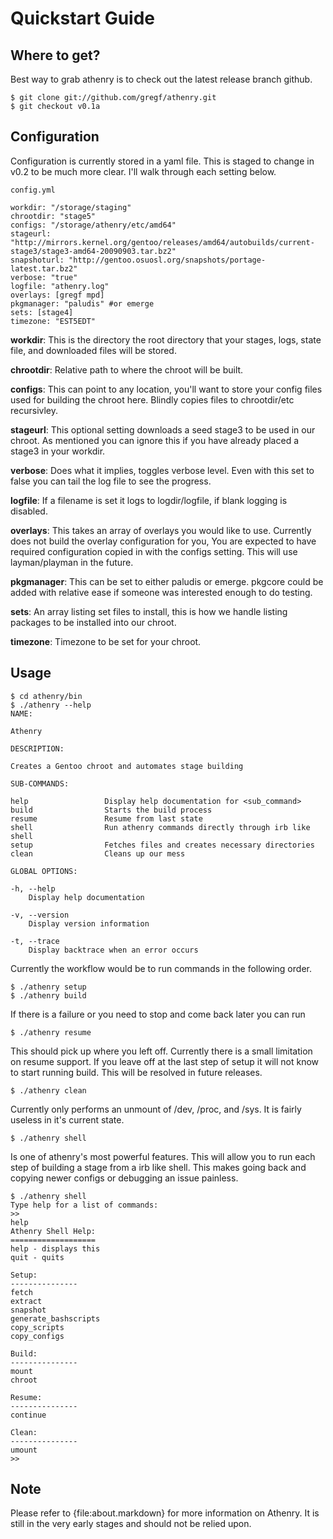 Quickstart Guide
================

Where to get?
------------

Best way to grab athenry is to check out the latest release branch github.

    $ git clone git://github.com/gregf/athenry.git
    $ git checkout v0.1a

Configuration
-------------

Configuration is currently stored in a yaml file. This is staged to change in
v0.2 to be much more clear. I'll walk through each setting below.

`config.yml`

    workdir: "/storage/staging"
    chrootdir: "stage5"
    configs: "/storage/athenry/etc/amd64"
    stageurl: "http://mirrors.kernel.org/gentoo/releases/amd64/autobuilds/current-stage3/stage3-amd64-20090903.tar.bz2"
    snapshoturl: "http://gentoo.osuosl.org/snapshots/portage-latest.tar.bz2"
    verbose: "true"
    logfile: "athenry.log"
    overlays: [gregf mpd]
    pkgmanager: "paludis" #or emerge
    sets: [stage4]
    timezone: "EST5EDT"

**workdir**: This is the directory the root directory that your stages, logs,
state file, and downloaded files will be stored.  

**chrootdir**: Relative path to where the chroot will be built.  

**configs**: This can point to any location, you'll want to store your config
files used for building the chroot here. Blindly copies files to chrootdir/etc
recursivley.  

**stageurl**: This optional setting downloads a seed stage3 to be used in our
chroot. As mentioned you can ignore this if you have already placed a stage3 in
your workdir.  

**verbose**: Does what it implies, toggles verbose level. Even with this set to
false you can tail the log file to see the progress.  

**logfile**: If a filename is set it logs to logdir/logfile, if blank logging is
disabled.  

**overlays**: This takes an array of overlays you would like to use. Currently
does not build the overlay configuration for you, You are expected to have
required configuration copied in with the configs setting. This will use
layman/playman in the future.  

**pkgmanager**: This can be set to either paludis or emerge. pkgcore could be
added with relative ease if someone was interested enough to do testing.

**sets**: An array listing set files to install, this is how we handle listing
packages to be installed into our chroot.  

**timezone**: Timezone to be set for your chroot.

Usage
-----

    $ cd athenry/bin
    $ ./athenry --help
    NAME:

    Athenry 

    DESCRIPTION:

    Creates a Gentoo chroot and automates stage building

    SUB-COMMANDS:

    help                 Display help documentation for <sub_command>
    build                Starts the build process
    resume               Resume from last state
    shell                Run athenry commands directly through irb like shell
    setup                Fetches files and creates necessary directories
    clean                Cleans up our mess

    GLOBAL OPTIONS:

    -h, --help
        Display help documentation

    -v, --version
        Display version information

    -t, --trace
        Display backtrace when an error occurs

Currently the workflow would be to run commands in the following order.

    $ ./athenry setup
    $ ./athenry build

If there is a failure or you need to stop and come back later you can run

    $ ./athenry resume

This should pick up where you left off. Currently there is a small limitation on
resume support. If you leave off at the last step of setup it will not know to
start running build. This will be resolved in future releases.

    $ ./athenry clean

Currently only performs an unmount of /dev, /proc, and /sys. It is fairly
useless in it's current state.

    $ ./athenry shell

Is one of athenry's most powerful features. This will allow you to run each
step of building a stage from a irb like shell. This makes going back and
copying newer configs or debugging an issue painless.

    $ ./athenry shell
    Type help for a list of commands:
    >>
    help
    Athenry Shell Help:
    ===================
    help - displays this
    quit - quits

    Setup:
    ---------------
    fetch
    extract
    snapshot
    generate_bashscripts
    copy_scripts
    copy_configs

    Build:
    ---------------
    mount
    chroot

    Resume:
    ---------------
    continue

    Clean:
    ---------------
    umount
    >>

Note
----

Please refer to {file:about.markdown} for more information on Athenry. It is still in the
very early stages and should not be relied upon. 
